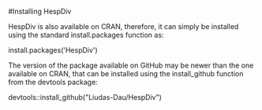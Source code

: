 #Installing HespDiv

HespDiv is also available on CRAN, therefore, it can simply be installed using the standard install.packages function as:

install.packages('HespDiv')

The version of the package available on GitHub may be newer than the one available on CRAN, that can be installed using the install_github function from the devtools package:

devtools::install_github("Liudas-Dau/HespDiv")